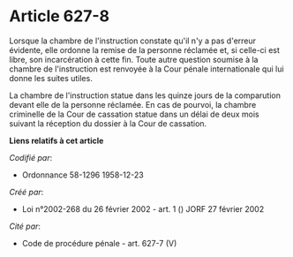 # Article 627-8

Lorsque la chambre de l'instruction constate qu'il n'y a pas d'erreur évidente, elle ordonne la remise de la personne
réclamée et, si celle-ci est libre, son incarcération à cette fin. Toute autre question soumise à la chambre de l'instruction
est renvoyée à la Cour pénale internationale qui lui donne les suites utiles.

La chambre de l'instruction statue dans les quinze jours de la comparution devant elle de la personne réclamée. En cas de
pourvoi, la chambre criminelle de la Cour de cassation statue dans un délai de deux mois suivant la réception du dossier à la
Cour de cassation.

**Liens relatifs à cet article**

_Codifié par_:

  - Ordonnance 58-1296 1958-12-23

_Créé par_:

  - Loi n°2002-268 du 26 février 2002 - art. 1 () JORF 27 février 2002

_Cité par_:

  - Code de procédure pénale - art. 627-7 (V)
